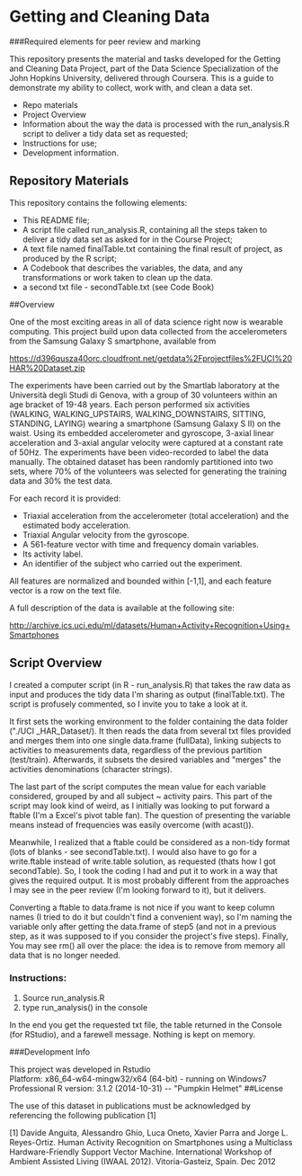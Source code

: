 # Getting and Cleaning Data 
###Required elements for peer review and marking 

This repository presents the material and tasks developed for the Getting and Cleaning Data Project, part of the Data Science Specialization of the John Hopkins University, delivered through Coursera.
This is a guide to demonstrate my ability to collect, work with, and clean a data set.
* Repo materials
* Project Overview
* Information about the way the data is processed with the run_analysis.R script to deliver a tidy data set as requested;
* Instructions for use;
* Development information.


## Repository Materials

This repository contains the following elements:

* This README file;
* A script file called run_analysis.R, containing all the steps taken to deliver a tidy data set as asked for in the Course Project;
* A text file named finalTable.txt containing the final result of project, as produced by the R script;
* A Codebook that describes the variables, the data, and any transformations or work taken to clean up the data.
* a second txt file - secondTable.txt (see Code Book)

##Overview

One of the most exciting areas in all of data science right now is wearable computing.
This project build upon data collected from the accelerometers from the Samsung Galaxy S smartphone, available from

https://d396qusza40orc.cloudfront.net/getdata%2Fprojectfiles%2FUCI%20HAR%20Dataset.zip

The experiments have been carried out by the Smartlab laboratory at the Università degli Studi di Genova, with a group of 30 volunteers within an age bracket of 19-48 years. Each person performed six activities (WALKING, WALKING_UPSTAIRS, WALKING_DOWNSTAIRS, SITTING, STANDING, LAYING) wearing a smartphone (Samsung Galaxy S II) on the waist. Using its embedded accelerometer and gyroscope, 3-axial linear acceleration and 3-axial angular velocity were captured at a constant rate of 50Hz. The experiments have been video-recorded to label the data manually. The obtained dataset has been randomly partitioned into two sets, where 70% of the volunteers was selected for generating the training data and 30% the test data. 

For each record it is provided:

* Triaxial acceleration from the accelerometer (total acceleration) and the estimated body acceleration.
* Triaxial Angular velocity from the gyroscope. 
* A 561-feature vector with time and frequency domain variables. 
* Its activity label. 
* An identifier of the subject who carried out the experiment.

All features are normalized and bounded within [-1,1], and each feature vector is a row on the text file.

A full description of the data is available at the following site: 

http://archive.ics.uci.edu/ml/datasets/Human+Activity+Recognition+Using+Smartphones 

## Script Overview

I created a computer script (in R - run_analysis.R) that takes the raw data as input and produces the tidy data I'm sharing as output (finalTable.txt). 
The script is profusely commented, so I invite you to take a look at it. 

It first sets the working environment to the folder containing the data folder ("./UCI _HAR_Dataset/). 
It then reads the data from several txt files provided and merges them into one single data.frame (fullData), linking subjects to activities to measurements data, regardless of the previous partition (test/train). 
Afterwards, it subsets the desired variables and "merges" the activities denominations (character strings).

The last part of the script computes the mean value for each variable considered, grouped by and all subject ~ activity pairs.
This part of the script may look kind of weird, as I initially was looking to put forward a ftable (I'm a Excel's pivot table fan). 
The question of presenting the variable means instead of frequencies was easily overcome (with acast()). 

Meanwhile, I realized that a ftable could be considered as a non-tidy format (lots of blanks - see secondTable.txt). 
I would also have to go for a write.ftable instead of write.table solution, as requested (thats how I got secondTable). 
So, I took the coding I had and put it to work in a way that gives the required output. It is most probably different from the approaches I may see in the peer review (I'm looking forward to it), but it delivers.

Converting a ftable to data.frame is not nice if you want to keep column names (I tried to do it but couldn't find a convenient way), so I'm naming the variable only after getting the data.frame of step5 (and not in a previous step, as it was supposed to if you consider the project's five steps). 
Finally, You may see rm() all over the place: the idea is to remove from memory all data that is no longer needed.

### Instructions:

1. Source run_analysis.R
2. type run_analysis() in the console

In the end you get the requested txt file, the table returned in the Console (for RStudio), and a farewell message. Nothing is kept on memory.

###Development Info

This project was developed in Rstudio  
Platform: x86_64-w64-mingw32/x64 (64-bit) - running on Windows7 Professional
R version: 3.1.2 (2014-10-31) -- "Pumpkin Helmet"
##License 

The use of this dataset in publications must be acknowledged by referencing the following publication [1] 

[1] Davide Anguita, Alessandro Ghio, Luca Oneto, Xavier Parra and Jorge L. Reyes-Ortiz. Human Activity Recognition on Smartphones using a Multiclass Hardware-Friendly Support Vector Machine. International Workshop of Ambient Assisted Living (IWAAL 2012). Vitoria-Gasteiz, Spain. Dec 2012